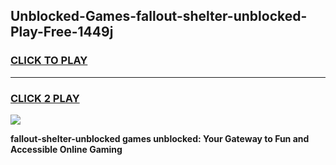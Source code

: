 
## Unblocked-Games-fallout-shelter-unblocked-Play-Free-1449j
<h3>
<a href="https://premium76.site?title=fallout-shelter-unblocked&ref=21A">CLICK TO PLAY</a></h3>
<hr>

<h3>
<a href="https://premium76.site?title=fallout-shelter-unblocked&ref=21A">CLICK 2 PLAY</a>
  
</h3>

<a href="https://premium76.site?title=fallout-shelter-unblocked&ref=21A"><img src="https://clearcache.store/games.png"></a>


**fallout-shelter-unblocked games unblocked: Your Gateway to Fun and Accessible Online Gaming**
